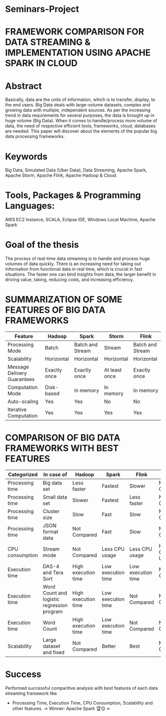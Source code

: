 # Seminars-Project

# FRAMEWORK COMPARISON FOR DATA STREAMING & IMPLEMENTATION USING APACHE SPARK IN CLOUD

# Abstract
Basically, data are the units of information, which is to transfer, display, to the end users. Big Data deals with large-volume datasets, complex and growing data with multiple, independent sources. As per the increasing trend in data requirements for several purposes, the data is brought up in huge volume (Big Data). When it comes to handle/process more volume of data, the need of respective efficient tools, frameworks, cloud, databases are needed. This paper will discover about the elements of the popular big data processing frameworks.

# Keywords
Big Data, Simulated Data (Uber Data), Data Streaming, Apache Spark, Apache Storm, Apache Flink, Apache Hadoop & Cloud.

# Tools, Packages & Programming Languages:
AWS EC2 Instance, SCALA, Eclipse IDE, Windows Local Machine, Apache Spark

# Goal of the thesis
The process of real-time data streaming is to handle and process huge volumes of data quickly. There is an increasing need for taking out information from functional data in real time, which is crucial in fast situations. The faster one can bind insights from data, the larger benefit in driving value, taking, reducing costs, and increasing efficiency.

# SUMMARIZATION OF SOME FEATURES OF BIG DATA FRAMEWORKS

| Feature | Hadoop | Spark | Storm | Flink |
|---|---|---|---|---|
| Processing Mode | Batch | Batch and Stream | Stream | Batch and Stream |
| Scalability | Horizontal | Horizontal | Horizontal | Horizontal |
| Message Delivery Guarantees | Exactly once | Exactly once | At least once | Exactly once |
| Computation Mode | Disk-based | In memory | In memory | In memory |
| Auto-scaling | Yes | Yes | No | No |
| Iterative Computation | Yes | Yes | Yes | Yes |

# COMPARISON OF BIG DATA FRAMEWORKS WITH BEST FEATURES
| Categorized                       | In case of              | Hadoop       | Spark       | Flink      | Storm             |
|-----------------------------------|-------------------------|--------------|-------------|------------|-------------------|
| Processing time                   | Big data set            | Less faster  | Fastest     | Slower     | Not Compared      |
| Processing time                   | Small data set          | Slower       | Fastest     | Less faster| Not Compared      |
| Processing time                   | Cluster size            | Slow         | Fast        | Slow       | Not Compared      |
| Processing time                   | JSON format data        | Not Compared | Fast        | Slow       | Not Compared      |
| CPU consumption                   | Stream mode             | Not Compared | Less CPU usage | Less CPU usage | Highest CPU Usage |
| Execution time                    | DAS-4 and Tera Sort     | High execution time | Low execution time | Low execution time | Not Compared |
| Execution time                    | Word Count and logistic regression program | High execution time | Low execution time | Not Compared | Not Compared |
| Execution time                    | Word Count              | High execution time | Low execution time | Not Compared | Not Compared |
| Scalability                       | Large dataset and fixed | Not Compared | Better      | Best       | Not Compared      |

# Success
Performed successful comparitive analysis with best features of each data streaming framework like 
* Processing Time, Execution Time, CPU Consumption, Scalability and other features.
-> Winner: Apache Spark 🏆😊 <-
